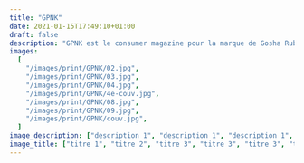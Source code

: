 ```yaml
---
title: "GPNK"
date: 2021-01-15T17:49:10+01:00
draft: false
description: "GPNK est le consumer magazine pour la marque de Gosha Rubchinskiy, un photographe et créateur de mode russe. L’objectif de ce magazine est de décrire et de comprendre l’intérêt naissant chez les occidentaux pour les pays de l’Est et la Russie en particulier ; de saisir le mode de vie et d’expression si particuliers de cette génération post-soviétique qui tente de s’en sortir. 2016"
images:
  [
    "/images/print/GPNK/02.jpg",
    "/images/print/GPNK/03.jpg",
    "/images/print/GPNK/04.jpg",
    "/images/print/GPNK/4e-couv.jpg",
    "/images/print/GPNK/08.jpg",
    "/images/print/GPNK/09.jpg",
    "/images/print/GPNK/couv.jpg",
  ]
image_description: ["description 1", "description 1", "description 1", "description 1", "description 1", "description 1", "description 1"]
image_title: ["titre 1", "titre 2", "titre 3", "titre 3", "titre 3", "titre 3", "titre 3"]
---
```

